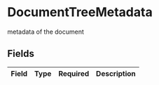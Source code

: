 # DocumentTreeMetadata

metadata of the document


## Fields

| Field       | Type        | Required    | Description |
| ----------- | ----------- | ----------- | ----------- |
